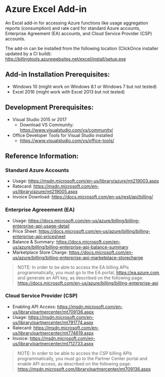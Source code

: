 # Azure Excel Add-in
An Excel add-in for accessing Azure functions like usage aggregation reports (consumption) and rate card for standard Azure accounts, Enterprise Agreement (EA) accounts, and Cloud Service Provider (CSP) accounts.

The add-in can be installed from the following location (ClickOnce installer updated by a CI build):
http://billingtools.azurewebsites.net/excel/install/setup.exe

## Add-in Installation Prerequisites:
* Windows 10 (might work on Windows 8.1 or Windows 7 but not tested)
* Excel 2016 (might work with Excel 2013 but not tested)

## Development Prerequisites:
* Visual Studio 2015 or 2017 
  - Download VS Community: https://www.visualstudio.com/vs/community/
* Office Developer Tools for Visual Studio installed
  - https://www.visualstudio.com/vs/office-tools/

## Reference Information:
### Standard Azure Accounts
* Usage: https://msdn.microsoft.com/en-us/library/azure/mt219003.aspx
* Ratecard: https://msdn.microsoft.com/en-us/library/azure/mt219005.aspx
* Invoice Download: https://docs.microsoft.com/en-us/rest/api/billing/ 

### Enterprise Agreeement (EA)
* Usage: https://docs.microsoft.com/en-us/azure/billing/billing-enterprise-api-usage-detail
* Price Sheet: https://docs.microsoft.com/en-us/azure/billing/billing-enterprise-api-pricesheet
* Balance & Summary: https://docs.microsoft.com/en-us/azure/billing/billing-enterprise-api-balance-summary 
* Marketplace Store Charge: https://docs.microsoft.com/en-us/azure/billing/billing-enterprise-api-marketplace-storecharge
> NOTE: In order to be able to access the EA billing APIs programmatically, you must go to the EA portal, https://ea.azure.com, and generate an API key, as described on the following page:
https://docs.microsoft.com/en-us/azure/billing/billing-enterprise-api

### Cloud Service Provider (CSP)
* Enabling API Access: https://msdn.microsoft.com/en-us/library/partnercenter/mt709136.aspx
* Usage: https://msdn.microsoft.com/en-us/library/partnercenter/mt791774.aspx
* Ratecard: https://msdn.microsoft.com/en-us/library/partnercenter/mt774619.aspx
* Invoice: https://msdn.microsoft.com/en-us/library/partnercenter/mt712733.aspx
> NOTE: In order to be able to access the CSP billing APIs programmatically, you must go to the Partner Center portal and enable API access, as described on the following page:
https://msdn.microsoft.com/library/partnercenter/mt709136.aspx
